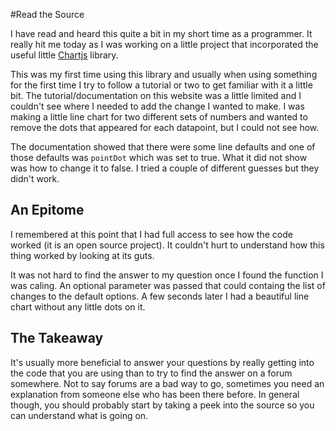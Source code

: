 #Read the Source

I have read and heard this quite a bit in my short time as a programmer.  It really hit me today as I was working on a little project that incorporated the useful little [Chartjs](http://www.chartjs.org) library.

This was my first time using this library and usually when using something for the first time I try to follow a tutorial or two to get familiar with it a little bit.  The tutorial/documentation on this website was a little limited and I couldn't see where I needed to add the change I wanted to make. I was making a little line chart for two different sets of numbers and wanted to remove the dots that appeared for each datapoint, but I could not see how.

The documentation showed that there were some line defaults and one of those defaults was <code>pointDot</code> which was set to true.  What it did not show was how to change it to false.  I tried a couple of different guesses but they didn't work.

## An Epitome
I remembered at this point that I had full access to see how the code worked (it is an open source project).  It couldn't hurt to understand how this thing worked by looking at its guts.

It was not hard to find the answer to my question once I found the function I was caling. An optional parameter was passed that could containg the list of changes to the default options.  A few seconds later I had a beautiful line chart without any little dots on it.

## The Takeaway
It's usually more beneficial to answer your questions by really getting into the code that you are using than to try to find the answer on a forum somewhere.  Not to say forums are a bad way to go, sometimes you need an explanation from someone else who has been there before. In general though, you should probably start by taking a peek into the source so you can understand what is going on.
